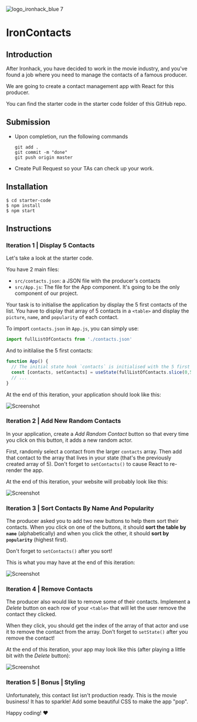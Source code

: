 ![logo_ironhack_blue 7](https://user-images.githubusercontent.com/23629340/40541063-a07a0a8a-601a-11e8-91b5-2f13e4e6b441.png)

# IronContacts

## Introduction

After Ironhack, you have decided to work in the movie industry, and you've found a job where you need to manage the contacts of a famous producer.

We are going to create a contact management app with React for this producer.

You can find the starter code in the starter code folder of this GitHub repo.

## Submission

- Upon completion, run the following commands

  ```
  git add .
  git commit -m "done"
  git push origin master
  ```

- Create Pull Request so your TAs can check up your work.



## Installation

```
$ cd starter-code
$ npm install
$ npm start
```


## Instructions

### Iteration 1 | Display 5 Contacts

Let's take a look at the starter code.

You have 2 main files:
- `src/contacts.json`: a JSON file with the producer's contacts
- `src/App.js`: The file for the App component. It's going to be the only component of our project.

Your task is to initialise the application by display the 5 first contacts of the list. You have to display that array of 5 contacts in a `<table>` and display the `picture`, `name`, and `popularity` of each contact.

To import `contacts.json` in `App.js`, you can simply use:

```js
import fullListOfContacts from './contacts.json'
```

And to initilalise the 5 first contacts:
```js
function App() {
  // The initial state hook `contacts` is initialised with the 5 first elements of fullListOfContacts
  const [contacts, setContacts] = useState(fullListOfContacts.slice(0,5));
  // ...
}
```

At the end of this iteration, your application should look like this:

![Screenshot](https://i.imgur.com/fPuwZXv.png)


### Iteration 2 | Add New Random Contacts

In your application, create a *Add Random Contact* button so that every time you click on this button, it adds a new random actor.

First, randomly select a contact from the larger `contacts` array. Then add that contact to the array that lives in your state (that's the previously created array of 5). Don't forget to `setContacts()` to cause React to re-render the app.

At the end of this iteration, your website will probably look like this:

![Screenshot](https://i.imgur.com/GuNyYiU.png)


### Iteration 3 | Sort Contacts By Name And Popularity

The producer asked you to add two new buttons to help them sort their contacts. When you click on one of the buttons, it should **sort the table by `name`** (alphabetically) and when you click the other, it should **sort by `popularity`** (highest first).

Don't forget to `setContacts()` after you sort!

This is what you may have at the end of this iteration:

![Screenshot](https://i.imgur.com/vUDGZ7Y.png)


### Iteration 4 | Remove Contacts

The producer also would like to remove some of their contacts. Implement a *Delete* button on each row of your `<table>` that will let the user remove the contact they clicked.

When they click, you should get the index of the array of that actor and use it to remove the contact from the array. Don't forget to `setState()` after you remove the contact!

At the end of this iteration, your app may look like this (after playing a little bit with the *Delete* button):

![Screenshot](https://i.imgur.com/N3K1K1k.png)


### Iteration 5 | Bonus | Styling

Unfortunately, this contact list isn't production ready. This is the movie business! It has to sparkle! Add some beautiful CSS to make the app "pop". 


Happy coding! :heart: